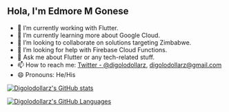 ## Hola, I'm Edmore M Gonese

- 🔭 I’m currently working with Flutter.
- 🌱 I’m currently learning more about Google Cloud.
- 👯 I’m looking to collaborate on solutions targeting Zimbabwe.
- 🤔 I’m looking for help with Firebase Cloud Functions.
- 💬 Ask me about Flutter or any tech-related stuff.
- 📫 How to reach me: [Twitter - @digolodollarz](https://twitter.com/digolodollarz), [digolodollarz@gmail.com](mailto:digolodollarz@gmail.com)
- 😄 Pronouns: He/His

[![Digolodollarz's GitHub stats](https://github-readme-stats.vercel.app/api?username=digolodollarz&count_private=true)](https://github.com/digolodollarz)

[![Digolodollarz's GitHub Languages](https://github-readme-stats.vercel.app/api/top-langs/?username=digolodollarz&count_private=true)](https://github.com/digolodollarz)


